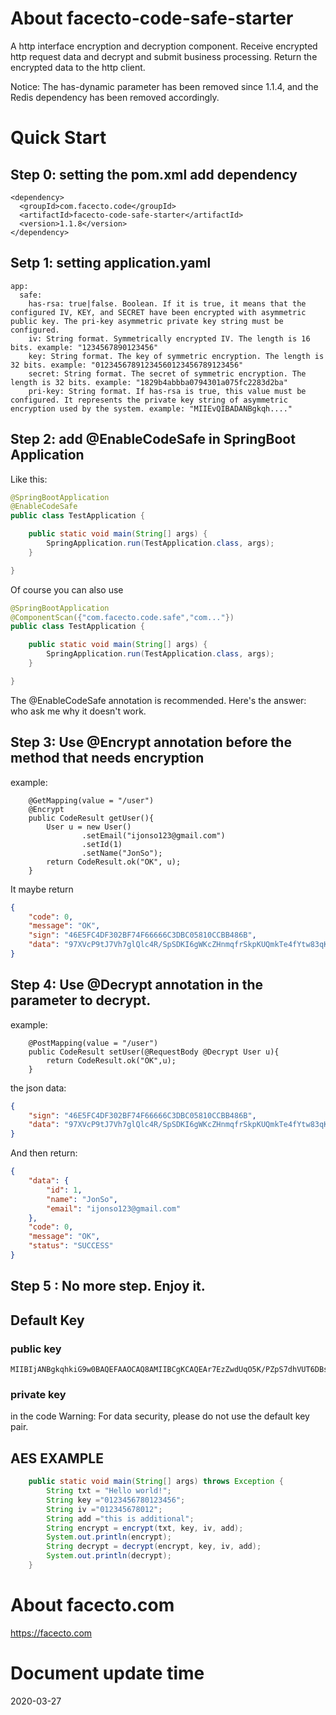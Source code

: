 # About facecto-code-safe-starter
A http interface encryption and decryption component.
Receive encrypted http request data and decrypt and submit business processing.
Return the encrypted data to the http client.

Notice: The has-dynamic parameter has been removed since 1.1.4, and the Redis dependency has been removed accordingly.


# Quick Start
## Step 0: setting the pom.xml add dependency 
```
<dependency>
  <groupId>com.facecto.code</groupId>
  <artifactId>facecto-code-safe-starter</artifactId>
  <version>1.1.8</version>
</dependency>
```

## Setp 1: setting application.yaml
```
app:
  safe:
    has-rsa: true|false. Boolean. If it is true, it means that the configured IV, KEY, and SECRET have been encrypted with asymmetric public key. The pri-key asymmetric private key string must be configured.
    iv: String format. Symmetrically encrypted IV. The length is 16 bits. example: "1234567890123456"
    key: String format. The key of symmetric encryption. The length is 32 bits. example: "01234567891234560123456789123456"
    secret: String format. The secret of symmetric encryption. The length is 32 bits. example: "1829b4abbba0794301a075fc2283d2ba"    
    pri-key: String format. If has-rsa is true, this value must be configured. It represents the private key string of asymmetric encryption used by the system. example: "MIIEvQIBADANBgkqh...."
```

## Step 2: add @EnableCodeSafe in SpringBoot Application
Like this:
```java
@SpringBootApplication
@EnableCodeSafe
public class TestApplication {

    public static void main(String[] args) {
        SpringApplication.run(TestApplication.class, args);
    }

}
```
Of course you can also use
```java
@SpringBootApplication
@ComponentScan({"com.facecto.code.safe","com..."})
public class TestApplication {

    public static void main(String[] args) {
        SpringApplication.run(TestApplication.class, args);
    }

}
```

The @EnableCodeSafe annotation is recommended. Here's the answer: who ask me why it doesn't work.

## Step 3: Use @Encrypt annotation before the method that needs encryption
example:
```
    @GetMapping(value = "/user")
    @Encrypt
    public CodeResult getUser(){
        User u = new User()
                .setEmail("ijonso123@gmail.com")
                .setId(1)
                .setName("JonSo");
        return CodeResult.ok("OK", u);
    }
```
It maybe return
```json
{
    "code": 0,
    "message": "OK",
    "sign": "46E5FC4DF302BF74F66666C3DBC05810CCBB486B",
    "data": "97XVcP9tJ7Vh7glQlc4R/SpSDKI6gWKcZHnmqfrSkpKUQmkTe4fYtw83qKgz5tTGkeMyaC9F4UmzGPqDVxa0U2A5h/jRn1eUnYvHFARky6ZWY99VFBJ3WDHYQBBZTK9P11C4a1J+Zw=="
}
```
## Step 4: Use @Decrypt annotation in the parameter to decrypt.
example:
```
    @PostMapping(value = "/user")
    public CodeResult setUser(@RequestBody @Decrypt User u){
        return CodeResult.ok("OK",u);
    }
```
the json data:
```json
{
    "sign": "46E5FC4DF302BF74F66666C3DBC05810CCBB486B",
    "data": "97XVcP9tJ7Vh7glQlc4R/SpSDKI6gWKcZHnmqfrSkpKUQmkTe4fYtw83qKgz5tTGkeMyaC9F4UmzGPqDVxa0U2A5h/jRn1eUnYvHFARky6ZWY99VFBJ3WDHYQBBZTK9P11C4a1J+Zw=="
}
```
And then return:
```json
{
    "data": {
        "id": 1,
        "name": "JonSo",
        "email": "ijonso123@gmail.com"
    },
    "code": 0,
    "message": "OK",
    "status": "SUCCESS"
}
```
## Step 5 : No more step. Enjoy it.

## Default Key
### public key 
```
MIIBIjANBgkqhkiG9w0BAQEFAAOCAQ8AMIIBCgKCAQEAr7EzZwdUqO5K/PZpS7dhVUT6DBslpzKcAgrV8GmPnksjbH4QzM5OrMtePvmLPxLZGxc4PClSo0+xLVsc9C9ycQs71xB/8TcDcWugoWMITJAiqbB1mF0zo0aruklJLJZSyjSLbWqZXE7dcW2f86FQ+CduBpZWojTW2WVRSP7urxGR8pc2Rxm21bvGW0i9BgbUVgrvRZxrvXtL9pUDPFZw96eB85ZY8p7/Dbz6yK+JENRn2ePIsLhfD2ut/YlR0SfPq5NPKAmtOvH2EwawU6XQ24i1dpuNRPTdQUET9c78LHcfGlWvY2ccdgudecHR+2C7hN5owsp5d6FnVW4EV5qNGQIDAQAB
```
### private key
in the code
Warning: For data security, please do not use the default key pair.


## AES EXAMPLE
```java
    public static void main(String[] args) throws Exception {
        String txt = "Hello world!";
        String key ="0123456780123456";
        String iv ="012345678012";
        String add ="this is additional";
        String encrypt = encrypt(txt, key, iv, add);
        System.out.println(encrypt);
        String decrypt = decrypt(encrypt, key, iv, add);
        System.out.println(decrypt);
    }
```

# About facecto.com
https://facecto.com

# Document update time
2020-03-27